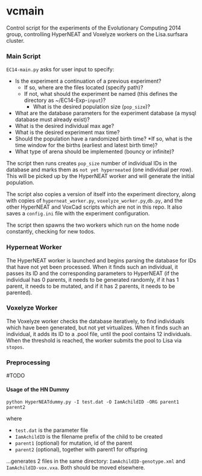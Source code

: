 vcmain
======

Control script for the experiments of the Evolutionary Computing 2014 group, controlling HyperNEAT and Voxelyze workers on the Lisa.surfsara cluster.

### Main Script

`EC14-main.py` asks for user input to specify:

* Is the experiment a continuation of a previous experiment?
  * If so, where are the files located (specify path)?
  * If not, what should the experiment be named (this defines the directory as ~/EC14-Exp-`input`)?
    * What is the desired population size (`pop_size`)?
* What are the database parameters for the experiment database (a mysql database must already exist)?
* What is the desired individual max age?
* What is the desired experiment max time?
* Should the population have a randomized birth time?
  *If so, what is the time window for the births (earliest and latest birth time)?
* What type of arena should be implemented (bouncy or infinite)?


The script then runs creates `pop_size` number of individual IDs in the database and marks them as `not yet hyperneated` (one individual per row). This will be picked up by the HyperNEAT worker and will generate the initial population.

The script also copies a version of itself into the experiment directory, along with copies of `hyperneat_worker.py`, `voxelyze_worker.py`,`db.py`, and the other HyperNEAT and VoxCad scripts which are not in this repo. It also saves a `config.ini` file with the experiment configuration.

The script then spawns the two workers which run on the home node constantly, checking for new todos.

### Hyperneat Worker

The HyperNEAT worker is launched and begins parsing the database for IDs that have not yet been processed. When it finds such an individual, it passes its ID and the corresponding parameters to HyperNEAT (if the individual has 0 parents, it needs to be generated randomly, if it has 1 parent, it needs to be mutated, and if it has 2 parents, it needs to be parented).

### Voxelyze Worker

The Voxelyze worker checks the database iteratively, to find individuals which have been generated, but not yet virtualizes. When it finds such an individual, it adds its ID to a .pool file, until the pool contains 12 individuals. When the threshold is reached, the worker submits the pool to Lisa via `stopos`.

### Preprocessing

#TODO


#### Usage of the HN Dummy

`python HyperNEATdummy.py -I test.dat -O IamAchildID -ORG parent1 parent2`

where

* `test.dat` is the parameter file
* `IamAchildID` is the filename prefix of the child to be created
* `parent1` (optional) for mutation, id of the parent
* `parent2` (optional), together with parent1 for offspring
 
...generates 2 files in the same directory: `IamAchildID-genotype.xml` and `IamAchildID-vox.vxa`. Both should be moved elsewhere.

